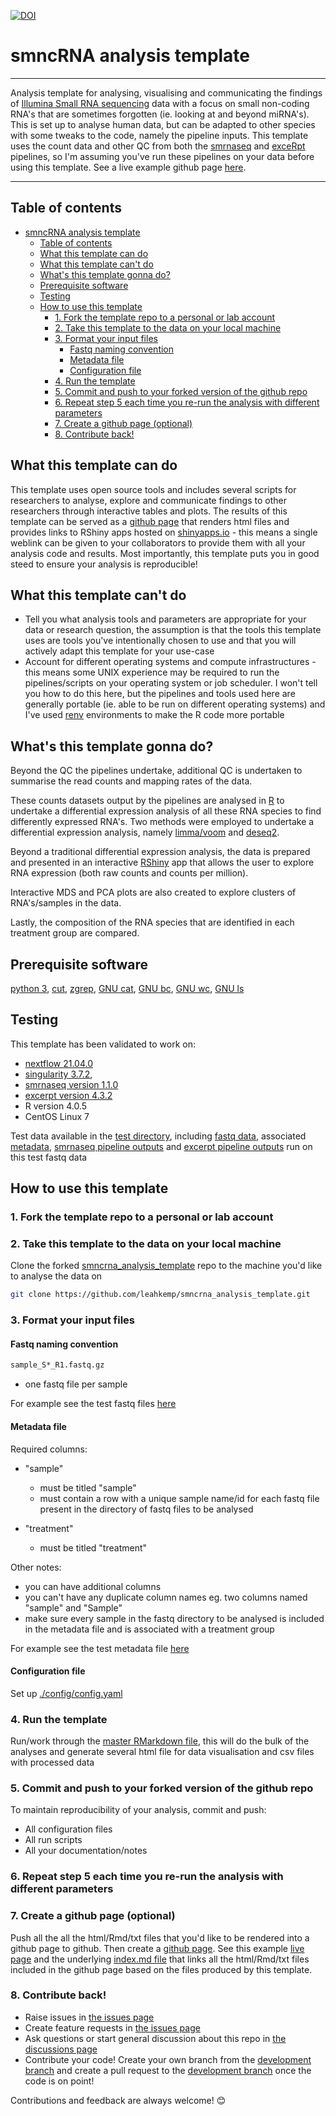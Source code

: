 [![DOI](https://zenodo.org/badge/408315805.svg)](https://zenodo.org/badge/latestdoi/408315805)

# smncRNA analysis template

---

Analysis template for analysing, visualising and communicating the findings of [Illumina Small RNA sequencing](https://www.illumina.com/techniques/sequencing/rna-sequencing/small-rna-seq.html) data with a focus on small non-coding RNA's that are sometimes forgotten (ie. looking at and beyond miRNA's). This is set up to analyse human data, but can be adapted to other species with some tweaks to the code, namely the pipeline inputs. This template uses the count data and other QC from both the [smrnaseq](https://github.com/nf-core/smrnaseq/) and [exceRpt](https://github.com/rkitchen/exceRpt/) pipelines, so I'm assuming you've run these pipelines on your data before using this template. See a live example github page [here](https://leahkemp.github.io/smncrna_analysis_template/).

---

## Table of contents

- [smncRNA analysis template](#smncrna-analysis-template)
  - [Table of contents](#table-of-contents)
  - [What this template can do](#what-this-template-can-do)
  - [What this template can't do](#what-this-template-cant-do)
  - [What's this template gonna do?](#whats-this-template-gonna-do)
  - [Prerequisite software](#prerequisite-software)
  - [Testing](#testing)
  - [How to use this template](#how-to-use-this-template)
    - [1. Fork the template repo to a personal or lab account](#1-fork-the-template-repo-to-a-personal-or-lab-account)
    - [2. Take this template to the data on your local machine](#2-take-this-template-to-the-data-on-your-local-machine)
    - [3. Format your input files](#3-format-your-input-files)
      - [Fastq naming convention](#fastq-naming-convention)
      - [Metadata file](#metadata-file)
      - [Configuration file](#configuration-file)
    - [4. Run the template](#4-run-the-template)
    - [5. Commit and push to your forked version of the github repo](#5-commit-and-push-to-your-forked-version-of-the-github-repo)
    - [6. Repeat step 5 each time you re-run the analysis with different parameters](#6-repeat-step-5-each-time-you-re-run-the-analysis-with-different-parameters)
    - [7. Create a github page (optional)](#7-create-a-github-page-optional)
    - [8. Contribute back!](#8-contribute-back)

## What this template can do

This template uses open source tools and includes several scripts for researchers to analyse, explore and communicate findings to other researchers through interactive tables and plots. The results of this template can be served as a [github page](https://pages.github.com/) that renders html files and provides links to RShiny apps hosted on [shinyapps.io](https://www.shinyapps.io/) - this means a single weblink can be given to your collaborators to provide them with all your analysis code and results. Most importantly, this template puts you in good steed to ensure your analysis is reproducible!

## What this template can't do

- Tell you what analysis tools and parameters are appropriate for your data or research question, the assumption is that the tools this template uses are tools you've intentionally chosen to use and that you will actively adapt this template for your use-case
- Account for different operating systems and compute infrastructures - this means some UNIX experience may be required to run the pipelines/scripts on your operating system or job scheduler. I won't tell you how to do this here, but the pipelines and tools used here are generally portable (ie. able to be run on different operating systems) and I've used [renv](https://rstudio.github.io/renv/articles/renv.html) environments to make the R code more portable

## What's this template gonna do?

Beyond the QC the pipelines undertake, additional QC is undertaken to summarise the read counts and mapping rates of the data.

These counts datasets output by the pipelines are analysed in [R](https://www.r-project.org/) to undertake a differential expression analysis of all these RNA species to find differently expressed RNA's. Two methods were employed to undertake a differential expression analysis, namely [limma/voom](https://genomebiology.biomedcentral.com/articles/10.1186/gb-2014-15-2-r29) and [deseq2](https://genomebiology.biomedcentral.com/articles/10.1186/s13059-014-0550-8).

Beyond a traditional differential expression analysis, the data is prepared and presented in an interactive [RShiny](https://shiny.rstudio.com/) app that allows the user to explore RNA expression (both raw counts and counts per million).

Interactive MDS and PCA plots are also created to explore clusters of RNA's/samples in the data.

Lastly, the composition of the RNA species that are identified in each treatment group are compared.

## Prerequisite software

[python 3](https://www.python.org/), [cut](https://www.man7.org/linux/man-pages/man1/cut.1.html), [zgrep](https://linux.die.net/man/1/zgrep), [GNU cat](https://www.gnu.org/software/coreutils/manual/html_node/cat-invocation.html), [GNU bc](https://www.gnu.org/software/bc/), [GNU wc](https://www.gnu.org/software/coreutils/manual/html_node/wc-invocation.html), [GNU ls](https://www.gnu.org/software/coreutils/manual/html_node/ls-invocation.html)

## Testing

This template has been validated to work on:

- [nextflow 21.04.0](https://github.com/nextflow-io/nextflow/tree/v21.04.0)
- [singularity 3.7.2](https://github.com/hpcng/singularity/tree/v3.7.2),
- [smrnaseq version 1.1.0](https://github.com/nf-core/smrnaseq/tree/1.1.0)
- [excerpt version 4.3.2](https://github.com/rkitchen/exceRpt/tree/4.3.2)
- R version 4.0.5
- CentOS Linux 7

Test data available in the [test directory](./test/), including [fastq data](./test/fastq/), associated [metadata](./test/metadata.csv), [smrnaseq pipeline outputs](./test/smrnaseq_pipeline_run/) and [excerpt pipeline outputs](./test/excerpt_pipeline_run/) run on this test fastq data

## How to use this template

### 1. Fork the template repo to a personal or lab account

### 2. Take this template to the data on your local machine

Clone the forked [smncrna_analysis_template](https://github.com/leahkemp/smncrna_analysis_template) repo to the machine you'd like to analyse the data on

```bash
git clone https://github.com/leahkemp/smncrna_analysis_template.git
```

### 3. Format your input files

#### Fastq naming convention

```bash
sample_S*_R1.fastq.gz
```

- one fastq file per sample

For example see the test fastq files [here](./test/fastq/)

#### Metadata file

Required columns:

- "sample"
  - must be titled "sample"
  - must contain a row with a unique sample name/id for each fastq file present in the directory of fastq files to be analysed

- "treatment"
  - must be titled "treatment"

Other notes:

- you can have additional columns
- you can't have any duplicate column names eg. two columns named "sample" and "Sample"
- make sure every sample in the fastq directory to be analysed is included in the metadata file and is associated with a treatment group

For example see the test metadata file [here](./config/metadata.csv)

#### Configuration file

Set up [./config/config.yaml](config/config.yaml)

### 4. Run the template

Run/work through the [master RMarkdown file](./master.Rmd), this will do the bulk of the analyses and generate several html file for data visualisation and csv files with processed data

### 5. Commit and push to your forked version of the github repo

To maintain reproducibility of your analysis, commit and push:

- All configuration files
- All run scripts
- All your documentation/notes

### 6. Repeat step 5 each time you re-run the analysis with different parameters

### 7. Create a github page (optional)

Push all the all the html/Rmd/txt files that you'd like to be rendered into a github page to github. Then create a [github page](https://guides.github.com/features/pages/). See this example [live page](https://leahkemp.github.io/smncrna_analysis_template/) and the underlying [index.md file](index.md) that links all the html/Rmd/txt files included in the github page based on the files produced by this template.

### 8. Contribute back!

- Raise issues in [the issues page](https://github.com/leahkemp/smncrna_analysis_template/issues)
- Create feature requests in [the issues page](https://github.com/leahkemp/smncrna_analysis_template/issues)
- Ask questions or start general discussion about this repo in [the discussions page](https://github.com/leahkemp/smncrna_analysis_template/discussions)
- Contribute your code! Create your own branch from the [development branch](https://github.com/leahkemp/smncrna_analysis_template/tree/dev) and create a pull request to the [development branch](https://github.com/leahkemp/smncrna_analysis_template/tree/dev) once the code is on point!

Contributions and feedback are always welcome! :blush:
